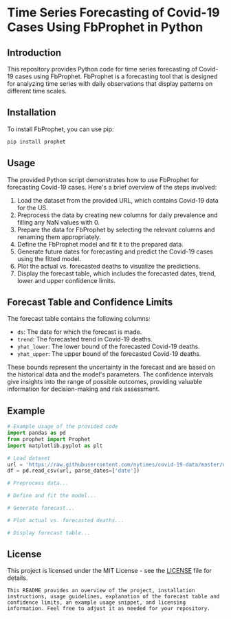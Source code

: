 # Time Series Forecasting of Covid-19 Cases Using FbProphet in Python

## Introduction
This repository provides Python code for time series forecasting of Covid-19 cases using FbProphet. FbProphet is a forecasting tool that is designed for analyzing time series with daily observations that display patterns on different time scales.

## Installation
To install FbProphet, you can use pip:

```bash
pip install prophet
```

## Usage
The provided Python script demonstrates how to use FbProphet for forecasting Covid-19 cases. Here's a brief overview of the steps involved:

1. Load the dataset from the provided URL, which contains Covid-19 data for the US.
2. Preprocess the data by creating new columns for daily prevalence and filling any NaN values with 0.
3. Prepare the data for FbProphet by selecting the relevant columns and renaming them appropriately.
4. Define the FbProphet model and fit it to the prepared data.
5. Generate future dates for forecasting and predict the Covid-19 cases using the fitted model.
6. Plot the actual vs. forecasted deaths to visualize the predictions.
7. Display the forecast table, which includes the forecasted dates, trend, lower and upper confidence limits.

## Forecast Table and Confidence Limits
The forecast table contains the following columns:

- `ds`: The date for which the forecast is made.
- `trend`: The forecasted trend in Covid-19 deaths.
- `yhat_lower`: The lower bound of the forecasted Covid-19 deaths.
- `yhat_upper`: The upper bound of the forecasted Covid-19 deaths.

These bounds represent the uncertainty in the forecast and are based on the historical data and the model's parameters. The confidence intervals give insights into the range of possible outcomes, providing valuable information for decision-making and risk assessment.

## Example
```python
# Example usage of the provided code
import pandas as pd
from prophet import Prophet
import matplotlib.pyplot as plt

# Load dataset
url = 'https://raw.githubusercontent.com/nytimes/covid-19-data/master/us.csv'
df = pd.read_csv(url, parse_dates=['date'])

# Preprocess data...

# Define and fit the model...

# Generate forecast...

# Plot actual vs. forecasted deaths...

# Display forecast table...
```

## License
This project is licensed under the MIT License - see the [LICENSE](LICENSE) file for details.
```
This README provides an overview of the project, installation instructions, usage guidelines, explanation of the forecast table and confidence limits, an example usage snippet, and licensing information. Feel free to adjust it as needed for your repository.
